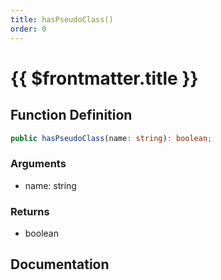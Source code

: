 ```yaml
---
title: hasPseudoClass()
order: 0
---
```


# {{ $frontmatter.title }}

## Function Definition

```ts
public hasPseudoClass(name: string): boolean;
```

### Arguments

* name: string

### Returns

* boolean

## Documentation

<!--@include: ./parts/hasPseudoClass.md-->
